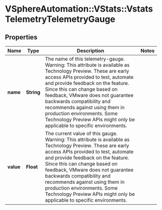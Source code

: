 # VSphereAutomation::VStats::VstatsTelemetryTelemetryGauge

## Properties
Name | Type | Description | Notes
------------ | ------------- | ------------- | -------------
**name** | **String** | The name of this telemetry-gauge. Warning: This attribute is available as Technology Preview. These are early access APIs provided to test, automate and provide feedback on the feature. Since this can change based on feedback, VMware does not guarantee backwards compatibility and recommends against using them in production environments. Some Technology Preview APIs might only be applicable to specific environments. | 
**value** | **Float** | The current value of this gauge. Warning: This attribute is available as Technology Preview. These are early access APIs provided to test, automate and provide feedback on the feature. Since this can change based on feedback, VMware does not guarantee backwards compatibility and recommends against using them in production environments. Some Technology Preview APIs might only be applicable to specific environments. | 


